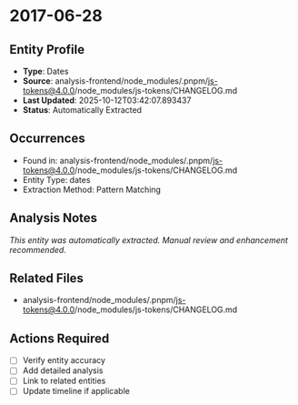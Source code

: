# 2017-06-28

## Entity Profile
- **Type**: Dates
- **Source**: analysis-frontend/node_modules/.pnpm/js-tokens@4.0.0/node_modules/js-tokens/CHANGELOG.md
- **Last Updated**: 2025-10-12T03:42:07.893437
- **Status**: Automatically Extracted

## Occurrences
- Found in: analysis-frontend/node_modules/.pnpm/js-tokens@4.0.0/node_modules/js-tokens/CHANGELOG.md
- Entity Type: dates
- Extraction Method: Pattern Matching

## Analysis Notes
*This entity was automatically extracted. Manual review and enhancement recommended.*

## Related Files
- analysis-frontend/node_modules/.pnpm/js-tokens@4.0.0/node_modules/js-tokens/CHANGELOG.md

## Actions Required
- [ ] Verify entity accuracy
- [ ] Add detailed analysis
- [ ] Link to related entities
- [ ] Update timeline if applicable
